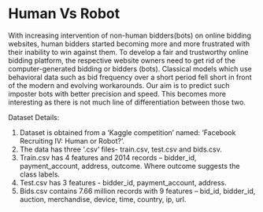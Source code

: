 # Human Vs Robot
With increasing intervention of non-human bidders(bots) on online bidding websites, human bidders started becoming more and more frustrated with their inability to win against them. To develop a fair and trustworthy online bidding platform, the respective website owners need to get rid of the computer-generated bidding or bidders (bots). Classical models which use behavioral data such as bid frequency over a short period fell short in front of the modern and evolving workarounds. Our aim is to predict such imposter bots with better precision and speed. This becomes more interesting as there is not much line of differentiation between those two.

Dataset Details:
1.	Dataset is obtained from a ‘Kaggle competition’ named: ‘Facebook Recruiting IV: Human or Robot?’.
2.	The data has three ‘.csv’ files- train.csv, test.csv and bids.csv.
3.	Train.csv has 4 features and 2014 records – bidder_id, payment_account, address, outcome. Where outcome suggests the class labels.
4.	Test.csv has 3 features - bidder_id, payment_account, address.
5.	Bids.csv contains 7.66 million records with 9 features – bid_id, bidder_id, auction, merchandise, device, time, country, ip, url.
